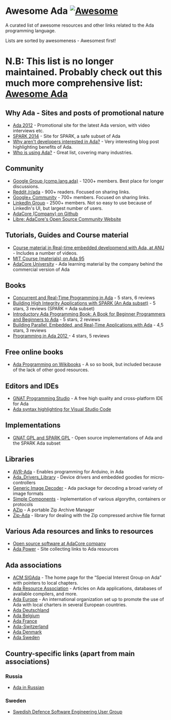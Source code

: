 # Awesome Ada [![Awesome](https://cdn.rawgit.com/sindresorhus/awesome/d7305f38d29fed78fa85652e3a63e154dd8e8829/media/badge.svg)](https://github.com/sindresorhus/awesome)

A curated list of awesome resources and other links related to the Ada programming language.

Lists are sorted by awesomeness - Awesomest first!

# N.B: This list is no longer maintained. Probably check out this much more comprehensive list: [Awesome Ada](https://github.com/ohenley/awesome-ada)

## Why Ada - Sites and posts of promotional nature

- [Ada 2012](http://www.ada2012.org/) - Promotional site for the latest Ada version, with video interviews etc.
- [SPARK 2014](http://www.spark-2014.org/) - Site for SPARK, a safe subset of Ada
- [Why aren't developers interested in Ada?](http://www.embedded.com/electronics-blogs/break-points/4008214/Why-aren-t-developers-inter) - Very interesting blog post highlighting benefits of Ada.
- [Who is using Ada?](https://www.seas.gwu.edu/~mfeldman/ada-project-summary.html) - Great list, covering many industries.

## Community

- [Google Group (comp.lang.ada)](https://groups.google.com/forum/#!forum/comp.lang.ada) - 1200+ members. Best place for longer discussions.
- [Reddit /r/ada](https://www.reddit.com/r/ada/) - 900+ readers. Focused on sharing links.
- [Google+ Community](https://plus.google.com/communities/102688015980369378804) - 700+ members. Focused on sharing links.
- [LinkedIn Group](https://www.linkedin.com/groups/114211) - 2500+ members. Not so easy to use because of LinkedIn's UI, but largest number of users.
- [AdaCore (Company) on Github](https://github.com/AdaCore)
- [Libre: AdaCore's Open Source Community Website](http://libre.adacore.com)

## Tutorials, Guides and Course material

- [Course material in Real-time embedded developmend with Ada, at ANU](https://cs.anu.edu.au/courses/comp4330/1-Lectures-Contents.html) - Includes a number of videos.
- [MIT Course (materials) on Ada 95](https://ocw.mit.edu/courses/aeronautics-and-astronautics/16-01-unified-engineering-i-ii-iii-iv-fall-2005-spring-2006/comps-programming)
- [AdaCore University](http://university.adacore.com/) - Ada learning material by the company behind the commercial version of Ada

## Books

- [Concurrent and Real-Time Programming in Ada](http://a.co/0waqzSb) - 5 stars, 6 reviews
- [Building High Integrity Applications with SPARK (An Ada subset)](http://a.co/hBHjt3K) - 5 stars, 3 reviews (SPARK = Ada subset)
- [Introductory Ada Programming Book: A Book for Beginner Programmers and Beginners to Ada](http://a.co/bD4n5wN) - 5 stars, 2 reviews
- [Building Parallel, Embedded, and Real-Time Applications with Ada](http://a.co/cmK3Cby) - 4,5 stars, 3 reviews
- [Programming in Ada 2012 ](http://a.co/cVaNXQh) - 4 stars, 5 reviews

## Free online books

- [Ada Programming on Wikibooks](https://en.wikibooks.org/wiki/Ada_Programming) - A so so book, but included because of the lack of other good resources.

## Editors and IDEs

- [GNAT Programming Studio](http://libre.adacore.com/tools/gps/) - A free high quality and cross-platform IDE for Ada
- [Ada syntax highlighting for Visual Studio Code](https://marketplace.visualstudio.com/items?itemName=AlessandroDelSole.ada)

## Implementations

- [GNAT GPL and SPARK GPL](http://libre.adacore.com/download/) - Open source implementations of Ada and the SPARK Ada subset

## Libraries

- [AVR-Ada](http://playground.arduino.cc/Code/AVR-Ada) - Enables programming for Arduino, in Ada
- [Ada_Drivers_Library](https://github.com/AdaCore/Ada_Drivers_Library) - Device drivers and embedded goodies for micro-controllers
- [Generic Image Decoder](http://gen-img-dec.sourceforge.net/) - Ada package for decoding a broad variety of image formats
- [Simple Components](http://www.dmitry-kazakov.de/ada/components.htm) - Inplementation of various algorythn, containers or protocols
- [AZip](http://azip.sourceforge.net/) - A portable Zip Archive Manager
- [Zip-Ada](http://unzip-ada.sourceforge.net/) -  library for dealing with the Zip compressed archive file format

## Various Ada resources and links to resources

- [Open source software at AdaCore company](http://libre.adacore.com)
- [Ada Power](http://www.adapower.com/) - Site collecting links to Ada resources

## Ada associations

- [ACM SIGAda](http://www.acm.org/sigada/) - The home page for the “Special Interest Group on Ada” with pointers to local chapters.
- [Ada Resource Association](http://www.adaic.org/) - Articles on Ada applications, databases of available compilers, and more.
- [Ada Europe](http://www.ada-europe.org/) - An international organization set up to promote the use of Ada with local charters in several European countries.
- [Ada Deutschland](http://ada-deutschland.de/)
- [Ada Belgium](http://people.cs.kuleuven.be/~dirk.craeynest/ada-belgium/)
- [Ada France](http://www.ada-france.org/)
- [Ada-Switzerland](http://www.ada-switzerland.ch/)
- [Ada Denmark](http://ada-dk.org/)
- [Ada Sweden](http://www.ada-sweden.org)

## Country-specific links (apart from main associations)

### Russia

- [Ada in Russian](http://www.ada-ru.org/)

### Sweden

- [Swedish Defence Software Engineering User Group](http://sesam.smart-lab.se)
